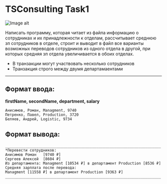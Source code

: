 # TSConsulting Task1
![Image alt](http://publishernews.ru/images/PressReleases/press_r_34E7C198-ED6D-4243-B3E4-12882A5A701A.jpg)

Написать программу, которая читает из файла информацию о сотрудниках и их принадлежности к отделам,
рассчитывает среднюю зп сотрудников в отделе, строит и выводит в файл все варианты возможных переводов
сотрудников из одного отдела в другой, при которых средняя зп отдела увеличивается в обоих отделах.
* В транзакции могут участвовать несколько сотрудников
* Транзакция строго между двумя департамаентами
_____________________________________________________________________________________________________
## Формат ввода:
**firstName, secondName, department, salary**
```
Анисимов, Роман, Managment, 9740
Петренко, Павел, Production, 3720
Беляев, Андрей, Logistic, 9734
```
## Формат вывода:
```
______________________________________________________________________
*Перевести сотрудников:
Анисимов Роман   [9740 ₽]
Сергеев Алексей  [8604 ₽]
Из департамента: Managment [10534 ₽] в департамент Production [8536 ₽]
Средняя зарплата после перевода: 
Managment [11558 ₽] в департамент Production [9363 ₽]
______________________________________________________________________
```
